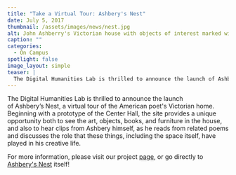 ```yaml
---
title: "Take a Virtual Tour: Ashbery's Nest"
date: July 5, 2017
thumbnail: /assets/images/news/nest.jpg
alt: John Ashberry's Victorian house with objects of interest marked with digital links, including paintings, a lamp, a rug, and a chair.
caption: ""
categories: 
  - On Campus
spotlight: false 
image_layout: simple
teaser: |
  The Digital Humanities Lab is thrilled to announce the launch of Ashbery’s Nest, a virtual tour of the American poet's Victorian home. 
---
```


The Digital Humanities Lab is thrilled to announce the launch of Ashbery’s Nest, a virtual tour of the American poet's Victorian home. Beginning with a prototype of the Center Hall, the site provides a unique opportunity both to see the art, objects, books, and furniture in the house, and also to hear clips from Ashbery himself, as he reads from related poems and discusses the role that these things, including the space itself, have played in his creative life.
   
For more information, please visit our project [page](http://web.library.yale.edu/dhlab/nest), or go directly to [Ashbery's Nest](http://vr.ashberyhouse.yale.edu/) itself!